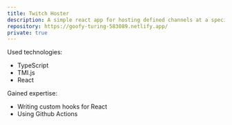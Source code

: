 ```yaml
---
title: Twitch Hoster
description: A simple react app for hosting defined channels at a specific date and time
repository: https://goofy-turing-583089.netlify.app/
private: true
---
```


Used technologies:

- TypeScript
- TMI.js
- React

Gained expertise:

- Writing custom hooks for React
- Using Github Actions
